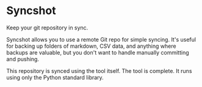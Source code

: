 # Syncshot

Keep your git repository in sync.

Syncshot allows you to use a remote Git repo for simple syncing. It's useful for backing up folders of markdown, CSV data, and anything where backups are valuable, but you don't want to handle manually committing and pushing.

This repository is synced using the tool itself. The tool is complete. It runs using only the Python standard library.

